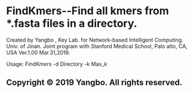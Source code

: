 # FindKmers--Find all kmers from *.fasta files in a directory. 
Created by Yangbo , Key Lab. for Network-based Intelligent Computing. Univ. of Jinan. 
Joint program with Stanford Medical School, Palo alto, CA, USA
Ver.1.00 Mar.31,2019.

Usage:  FindKmers  -d Directory -k Max_k

Copyright © 2019 Yangbo. All rights reserved.
--------------------------------------------------------------------------------------------
